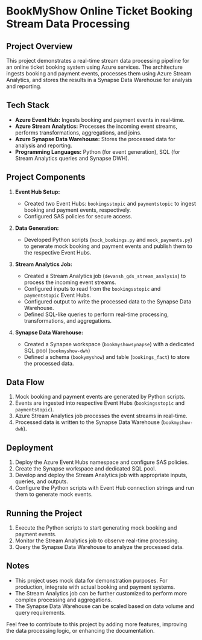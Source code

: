 # BookMyShow Online Ticket Booking Stream Data Processing

## Project Overview

This project demonstrates a real-time stream data processing pipeline for an online ticket booking system using Azure services. The architecture ingests booking and payment events, processes them using Azure Stream Analytics, and stores the results in a Synapse Data Warehouse for analysis and reporting.

## Tech Stack

* **Azure Event Hub:** Ingests booking and payment events in real-time.
* **Azure Stream Analytics:** Processes the incoming event streams, performs transformations, aggregations, and joins.
* **Azure Synapse Data Warehouse:** Stores the processed data for analysis and reporting.
* **Programming Languages:** Python (for event generation), SQL (for Stream Analytics queries and Synapse DWH).

## Project Components

1. **Event Hub Setup:**
    * Created two Event Hubs: `bookingsstopic` and `paymentstopic` to ingest booking and payment events, respectively.
    * Configured SAS policies for secure access.

2. **Data Generation:**
    * Developed Python scripts (`mock_bookings.py` and `mock_payments.py`) to generate mock booking and payment events and publish them to the respective Event Hubs.

3. **Stream Analytics Job:**
    * Created a Stream Analytics job (`devansh_gds_stream_analysis`) to process the incoming event streams.
    * Configured inputs to read from the `bookingsstopic` and `paymentstopic` Event Hubs.
    * Configured output to write the processed data to the Synapse Data Warehouse.
    * Defined SQL-like queries to perform real-time processing, transformations, and aggregations.
    

4. **Synapse Data Warehouse:**
    * Created a Synapse workspace (`bookmyshowsynapse`) with a dedicated SQL pool (`bookmyshow-dwh`)
    * Defined a schema (`bookymyshow`) and table (`bookings_fact`) to store the processed data.

## Data Flow

1. Mock booking and payment events are generated by Python scripts.
2. Events are ingested into respective Event Hubs (`bookingsstopic` and `paymentstopic`).
3. Azure Stream Analytics job processes the event streams in real-time.
4. Processed data is written to the Synapse Data Warehouse (`bookmyshow-dwh`).

## Deployment

1. Deploy the Azure Event Hubs namespace and configure SAS policies.
2. Create the Synapse workspace and dedicated SQL pool.
3. Develop and deploy the Stream Analytics job with appropriate inputs, queries, and outputs.
4. Configure the Python scripts with Event Hub connection strings and run them to generate mock events.

## Running the Project

1. Execute the Python scripts to start generating mock booking and payment events.
2. Monitor the Stream Analytics job to observe real-time processing.
3. Query the Synapse Data Warehouse to analyze the processed data.

## Notes

* This project uses mock data for demonstration purposes. For production, integrate with actual booking and payment systems.
* The Stream Analytics job can be further customized to perform more complex processing and aggregations.
* The Synapse Data Warehouse can be scaled based on data volume and query requirements.

Feel free to contribute to this project by adding more features, improving the data processing logic, or enhancing the documentation.
